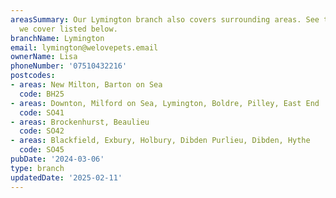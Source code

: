 ```yaml
---
areasSummary: Our Lymington branch also covers surrounding areas. See the locations
  we cover listed below.
branchName: Lymington
email: lymington@welovepets.email
ownerName: Lisa
phoneNumber: '07510432216'
postcodes:
- areas: New Milton, Barton on Sea
  code: BH25
- areas: Downton, Milford on Sea, Lymington, Boldre, Pilley, East End
  code: SO41
- areas: Brockenhurst, Beaulieu
  code: SO42
- areas: Blackfield, Exbury, Holbury, Dibden Purlieu, Dibden, Hythe
  code: SO45
pubDate: '2024-03-06'
type: branch
updatedDate: '2025-02-11'
---
```




